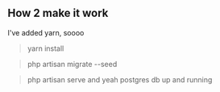 ## How 2 make it work
I've added yarn, soooo 
> yarn install 

> php artisan migrate --seed

> php artisan serve 
and yeah postgres db up and running
